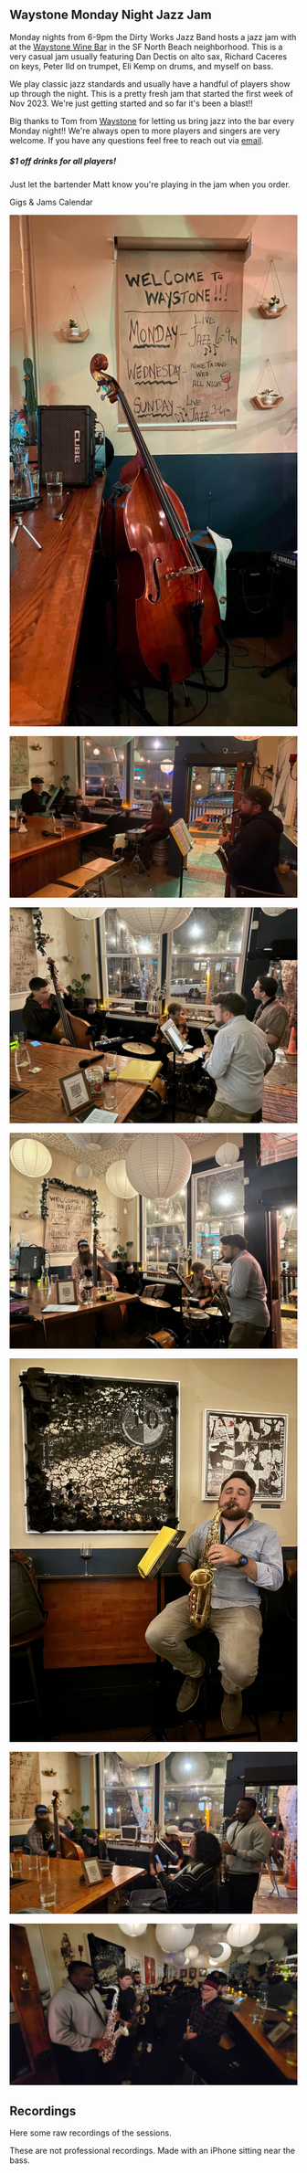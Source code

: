 <div class="container text-center">
  <h2>Waystone Monday Night Jazz Jam</h2>
</div>

Monday nights from 6-9pm the <router-link to="/dirty-works">Dirty Works Jazz Band</router-link> hosts a jazz jam with at the <a href="https://waystonesf.com" target="waystone">Waystone Wine Bar</a> in the SF North Beach neighborhood. This is a very casual jam usually featuring Dan Dectis on alto sax, Richard Caceres on keys, Peter Ild on trumpet, Eli Kemp on drums, and myself on bass.

We play classic jazz standards and usually have a handful of players show up through the night. This is a pretty fresh jam that started the first week of Nov 2023. We're just getting started and so far it's been a blast!!

Big thanks to Tom from <a href="https://waystonesf.com" target="waystone">Waystone</a> for letting us bring jazz into the bar every Monday night!! We're always open to more players and singers are very welcome. If you have any questions feel free to reach out via <a href="mailto:kyle@kylefinley.net">email</a>.

<div class="container text-center">
  <p>
  <h5>$1 off drinks for all players!</h5>
  Just let the bartender Matt know you're playing in the jam when you order.
  </p>

  <p><router-link to="/music">Gigs & Jams Calendar</router-link></p>

![Waystone Jazz Jam - Bass & Sign](../../../../media/images/articles/Waystone-Jam-Bass-and-Sign.jpg)

![Waystone Jazz Jam - Nov 11, 2023](../../../../media/images/articles/Waystone-2023.11.20.jpg)

![Waystone Jazz Jam - Dec 18, 2023](../../../../media/images/articles/Waystone-2023.12.18-1.jpg)

![Waystone Jazz Jam - Dec 18, 2023](../../../../media/images/articles/Waystone-2023.12.18-2.jpg)

![Waystone Jazz Jam - Dec 18, 2023](../../../../media/images/articles/Waystone-2023.12.18-3.jpg)

![Waystone Jazz Jam - Jan 22, 2024](../../../../media/images/articles/Waystone-2024.01.22-1.jpg)

![Waystone Jazz Jam - Jan 22, 2024](../../../../media/images/articles/Waystone-2024.01.22-2.jpg)

</div>

<div class="container text-center">
  <h2>Recordings</h2>
  <p>Here some raw recordings of the sessions.</p>
  <p>These are not professional recordings. Made with an iPhone sitting near the bass.</p>

<media-player :tracks="this.$parent.waystone_tracks"></media-player>

</div>
